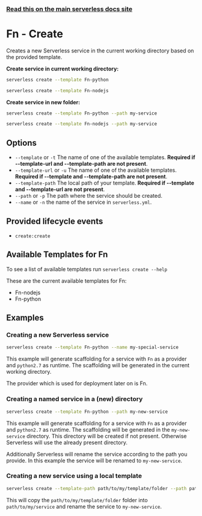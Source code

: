 <!--
title: Serverless Framework Commands - Fn - Create
menuText: create
menuOrder: 1
description: Creates a new Service in your current working directory
layout: Doc
-->

<!-- DOCS-SITE-LINK:START automatically generated  -->
### [Read this on the main serverless docs site](https://www.serverless.com/framework/docs/providers/Fn/cli-reference/create)
<!-- DOCS-SITE-LINK:END -->

# Fn - Create

Creates a new Serverless service in the current working directory based on the provided template.

**Create service in current working directory:**

```bash
serverless create --template Fn-python
```

```bash
serverless create --template Fn-nodejs
```

**Create service in new folder:**

```bash
serverless create --template Fn-python --path my-service
```

```bash
serverless create --template Fn-nodejs --path my-service
```

## Options
- `--template` or `-t` The name of one of the available templates. **Required if --template-url and --template-path are not present**.
- `--template-url` or `-u` The name of one of the available templates. **Required if --template and --template-path are not present**.
- `--template-path` The local path of your template. **Required if --template and --template-url are not present**.
- `--path` or `-p` The path where the service should be created.
- `--name` or `-n` the name of the service in `serverless.yml`.

## Provided lifecycle events
- `create:create`

## Available Templates for Fn

To see a list of available templates run `serverless create --help`

These are the current available templates for Fn:

- Fn-nodejs
- Fn-python

## Examples

### Creating a new Serverless service

```bash
serverless create --template Fn-python --name my-special-service
```

This example will generate scaffolding for a service with `Fn` as a provider and `python2.7` as runtime. The scaffolding will be generated in the current working directory.

The provider which is used for deployment later on is Fn.

### Creating a named service in a (new) directory

```bash
serverless create --template Fn-python --path my-new-service
```

This example will generate scaffolding for a service with `Fn` as a provider and `python2.7` as runtime. The scaffolding will be generated in the `my-new-service` directory. This directory will be created if not present. Otherwise Serverless will use the already present directory.

Additionally Serverless will rename the service according to the path you provide. In this example the service will be renamed to `my-new-service`.

### Creating a new service using a local template

```bash
serverless create --template-path path/to/my/template/folder --path path/to/my/service --name my-new-service
```

This will copy the `path/to/my/template/folder` folder into `path/to/my/service` and rename the service to `my-new-service`.
